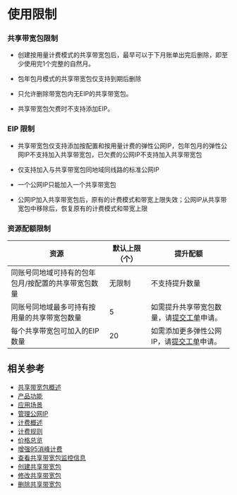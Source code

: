 # 使用限制

### 共享带宽包限制

- 创建按用量计费模式的共享带宽包后，最早可以于下月账单出完后删除，即至少使用完1个完整的自然月。

- 包年包月模式的共享带宽包仅支持到期后删除


- 只允许删除带宽包内无EIP的共享带宽包。

- 共享带宽包欠费时不支持添加EIP。



### EIP 限制

- 共享带宽包仅支持添加按配置和按用量计费的弹性公网IP，包年包月的弹性公网IP不支持加入共享带宽包，已欠费的公网IP不支持加入共享带宽包

- 仅支持加入与共享带宽包同地域同线路的标准公网IP

- 一个公网IP只能加入一个共享带宽包

- 公网IP加入共享带宽包后，原有的计费模式和带宽上限失效；公网IP从共享带宽包中移除后，恢复原有的计费模式和带宽上限




### 资源配额限制

| 资源                                                | 默认上限（个） | 提升配额                                 |
| --------------------------------------------------- | -------------- | ---------------------------------------- |
| 同账号同地域可持有的包年包月/按配置的共享带宽包数量 | 无限制           | 不支持提升数量                           |
| 同账号同地域最多可持有按用量的共享带宽包数量        | 5              | 如需提升共享带宽包数量，请[提交工单](https://ticket.jdcloud.com/applyorder/submit)申请。 |
| 每个共享带宽包可加入的EIP数量                       | 20             | 如需添加更多弹性公网IP，请[提交工单](https://ticket.jdcloud.com/applyorder/submit)申请。 |

## 相关参考
- [共享带宽包概述](Bwp-Introduction.md)
- [产品功能](Features.md)
- [应用场景](Application-Scenarios.md)
- [管理公网IP](../Getting-Started/Manage-IP.md)
- [计费概述](../Pricing/Billing-Overview.md)
- [计费规则](../Pricing/Billed-Rules.md)
- [价格总览](../Pricing/Price-Overview.md)
- [增强95消峰计费](../Pricing/Charge-By-Usage/Top5-Eliminate.md)
- [查看共享带宽包监控信息](../Operation-Guide/View-Monitoring.md)
- [创建共享带宽包](../Operation-Guide/Create-Bwp.md)
- [修改共享带宽包](../Operation-Guide/Modify-Bwp.md)
- [删除共享带宽包](../Operation-Guide/Delete-Bwp.md)
